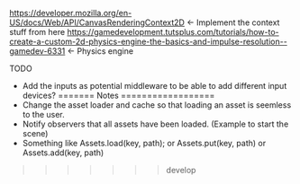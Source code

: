 https://developer.mozilla.org/en-US/docs/Web/API/CanvasRenderingContext2D <- Implement the context stuff from here
https://gamedevelopment.tutsplus.com/tutorials/how-to-create-a-custom-2d-physics-engine-the-basics-and-impulse-resolution--gamedev-6331 <- Physics engine

TODO
  - Add the inputs as potential middleware to be able to add different input devices?
=======
Notes
==================
- Change the asset loader and cache so that loading an asset is seemless to the user.
- Notify observers that all assets have been loaded. (Example to start the scene)
- Something like Assets.load(key, path); or Assets.put(key, path) or Assets.add(key, path)
>>>>>>> develop
